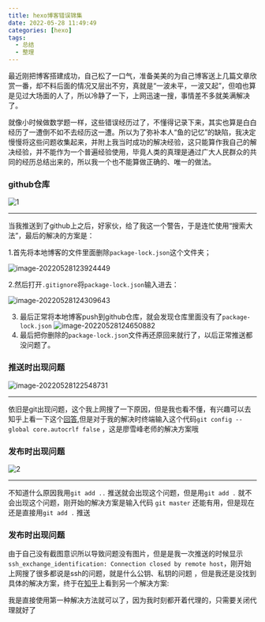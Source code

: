 ```yaml
---
title: hexo博客错误锦集
date: 2022-05-28 11:49:49
categories: [hexo]
tags:
  - 总结
  - 整理
---
```


最近刚把博客搭建成功，自己松了一口气，准备美美的为自己博客送上几篇文章欣赏一番，却不料后面的情况又层出不穷，真就是“一波未平，一波又起”，但咱也算是见过大场面的人了，所以冷静了一下，上网迅速一搜，事情差不多就美满解决了。

<!-- more -->

就像小时候做数学题一样，这些错误经历过了，不懂得记录下来，其实也算是白白经历了一遭倒不如不去经历这一遭。所以为了弥补本人“鱼的记忆”的缺陷，我决定慢慢将这些问题收集起来，并附上我当时成功的解决经验，这只能算作我自己的解决经验，并不能作为一个普遍经验使用，毕竟人类的真理是通过广大人民群众的共同的经历总结出来的，所以我一个也不能算做正确的、唯一的做法。

### github仓库 

![1](https://blog.wangyunzi.com/article/1.png)

---

当我推送到了github上之后，好家伙，给了我这一个警告，于是连忙使用“搜索大法”，最后的解决的方案是：

1.首先将本地博客的文件里面删除`package-lock.json`这个文件夹；

![image-20220528123924449](https://blog.wangyunzi.com/article/image-20220528123924449.png)

2.然后打开`.gitignore`将`package-lock.json`输入进去：

![image-20220528124309643](https://blog.wangyunzi.com/article/image-20220528124309643.png)

3. 最后正常将本地博客push到github仓库，就会发现仓库里面没有了`package-lock.json`
   ![image-20220528124650882](https://blog.wangyunzi.com/article/image-20220528124650882.png)
4. 最后把你删除的`package-lock.json`文件再还原回来就行了，以后正常推送都没问题了。

### 推送时出现问题

![image-20220528122548731](https://blog.wangyunzi.com/article/image-20220528122548731.png)

---

依旧是git出现问题，这个我上网搜了一下原因，但是我也看不懂，有兴趣可以去知乎上看一下这个[回答](https://www.zhihu.com/question/50862500),但是对于我的解决时终端输入这个代码`git config --global core.autocrlf false` ，这是廖雪峰老师的解决方案哦 

### 发布时出现问题 

![2](https://blog.wangyunzi.com/article/2.jpg)

---

不知道什么原因我用`git add ..` 推送就会出现这个问题，但是用`git add .` 就不会出现这个问题，刚开始的解决方案是输入代码 `git master` 还能有用，但是现在还是直接用`git add .` 推送 

### 发布时出现问题 

由于自己没有截图意识所以导致问题没有图片，但是是我一次推送的时候显示`ssh_exchange_identification: Connection closed by remote host`，刚开始上网搜了很多都说是ssh的问题，就是什么公钥、私钥的问题 ，但是我还是没找到具体的解决方案，终于在[知乎](https://www.zhihu.com/question/20023544)上看到另一个解决方案:

我是直接使用第一种解决方法就可以了，因为我时刻都开着代理的，只需要关闭代理就好了 



